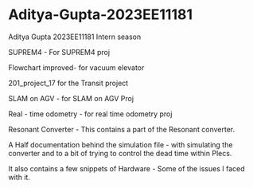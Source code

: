 # Aditya-Gupta-2023EE11181
Aditya Gupta 2023EE11181 Intern season 


SUPREM4 - For SUPREM4 proj

Flowchart improved- for vacuum elevator

201_project_17 for the Transit project

SLAM on AGV - for SLAM on AGV Proj

Real - time odometry - for real time odometry proj


Resonant Converter - This contains a part of the Resonant converter. 

A Half documentation behind the simulation file - with simulating the converter and to a bit of trying to control the dead time within Plecs.

It also contains a few snippets of Hardware  - Some of the issues I faced with it.
